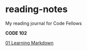 # reading-notes
My reading journal for Code Fellows 

**CODE 102**

[01 Learning Markdown](docs/code-102/01-learning-markdown.md)





